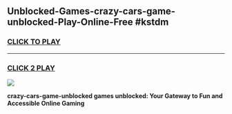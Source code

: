 
## Unblocked-Games-crazy-cars-game-unblocked-Play-Online-Free #kstdm
<h3>
<a href="https://us.freeplayer.one?title=crazy-cars-game-unblocked&ref=10M">CLICK TO PLAY</a></h3>
<hr>

<h3>
<a href="https://us.freeplayer.one?title=crazy-cars-game-unblocked&ref=10M">CLICK 2 PLAY</a>
  
</h3>

<a href="https://us.freeplayer.one?title=crazy-cars-game-unblocked&ref=10M"><img src="https://clearcache.store/games.png"></a>


**crazy-cars-game-unblocked games unblocked: Your Gateway to Fun and Accessible Online Gaming**
